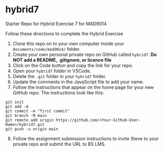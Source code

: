 # hybrid7

Starter Repo for Hybrid Exercise 7 for MAD9014

Follow these directions to complete the Hybrid Exercise

1. Clone this repo on to your own computer inside your `Documents/code/mad9014/` folder.
2. Create your own personal private repo on GitHub called `hybrid7`. **Do NOT add a README, .gitignore, or licence file**
3. Click on the Code button and copy the link for your repo.
4. Open your `hybrid7` folder in VSCode.
5. Delete the `.git` folder in your `hybrid7` folder.
6. Update the comments in the JavaScript file to add your name.
7. Follow the instructions that appear on the home page for your new GitHub repo. The instructions look like this:

```
git init
git add -A
git commit -m "first commit"
git branch -M main
git remote add origin https://github.com/<Your-Github-User-Name>/hybrid7.git
git push -u origin main
```

8. Follow the assignment submission instructions to invite Steve to your private repo and submit the URL to BS LMS.
